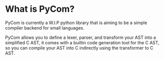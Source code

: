 
# What is PyCom?

PyCom is currently a W.I.P python library that is aiming to be a simple compiler backend for small languages.

PyCom allows you to define a lexer, parser, and transform your AST into a simplified C AST, it comes with a builtin code generation tool for the C AST, so you can compile your AST into C indirectly using the transformer to C AST.